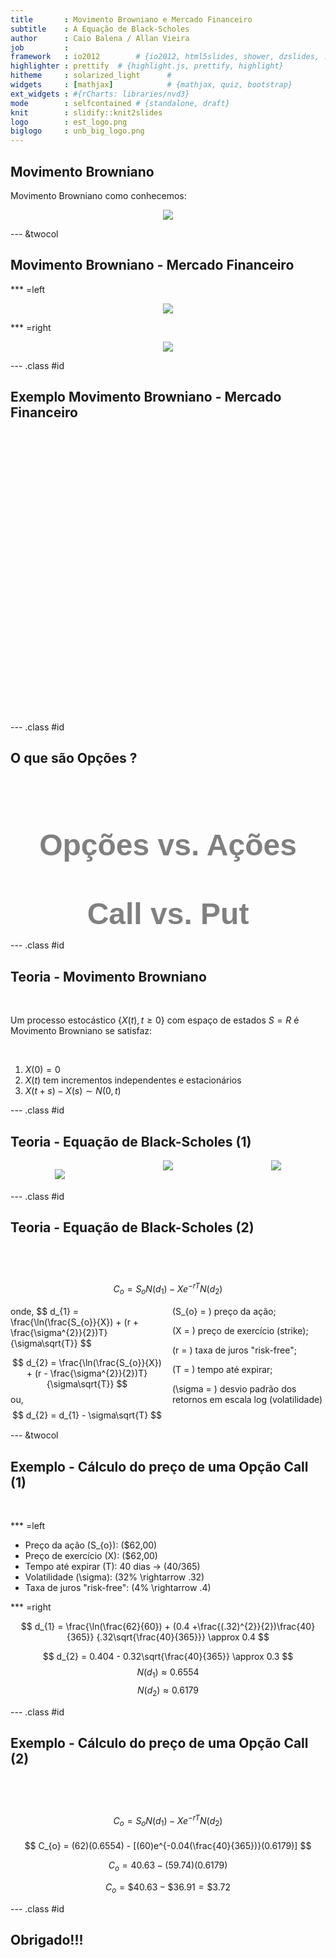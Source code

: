 ```yaml
---
title       : Movimento Browniano e Mercado Financeiro
subtitle    : A Equação de Black-Scholes
author      : Caio Balena / Allan Vieira
job         : 
framework   : io2012        # {io2012, html5slides, shower, dzslides, ...}
highlighter : prettify  # {highlight.js, prettify, highlight}
hitheme     : solarized_light      # 
widgets     : [mathjax]            # {mathjax, quiz, bootstrap}
ext_widgets : #{rCharts: libraries/nvd3}
mode        : selfcontained # {standalone, draft}
knit        : slidify::knit2slides
logo        : est_logo.png
biglogo     : unb_big_logo.png
---
```


<!-- para alterar cor de fundo dos slides -->
<style>
.title-slide {
  background-color: #FFFFFF; /* #EDE0CF; #CA9F9D*/
}
</style>

<!-- Limit image width and height -->
<style type="text/css">
img {     
  max-height: 400px;     
  max-width: 450px; 
}
</style>

<!-- criando um estilo css que divide os slides em 3 colunas - bem util! -->
<!-- depois chamar com <div class ="col3"> (...) </div> -->
<!-- https://stackoverflow.com/questions/31753897/2-column-section-in-r-markdown -->
<style>
  .col2 {
    columns: 2 200px;         /* number of columns and width in pixels*/
    -webkit-columns: 2 200px; /* chrome, safari */
    -moz-columns: 2 200px;    /* firefox */
  }
  .col3 {
    columns: 3 100px;
    -webkit-columns: 3 100px;
    -moz-columns: 3 100px;
  }
</style>

## Movimento Browniano



Movimento Browniano como conhecemos:

<p><center><img src="./assets/img/brown_animation.gif" align="middle">
</center></p>

--- &twocol  

## Movimento Browniano - Mercado Financeiro

*** =left

<p><center><img src="./assets/img/wallstreet_bull(3).jpg" align="middle">
</center></p>

*** =right

<p><center><img src="./assets/img/bear_vs_bull.jpg" align="middle">
</center></p>

--- .class #id 

## Exemplo Movimento Browniano - Mercado Financeiro

<!-- MotionChart generated in R 3.4.2 by googleVis 0.6.2 package -->
<!-- Tue Nov 14 10:31:30 2017 -->


<!-- jsHeader -->
<script type="text/javascript">
 
// jsData 
function gvisDataMotionChartID14962bdffa77 () {
var data = new google.visualization.DataTable();
var datajson =
[
 [
"PETR4.SA",
new Date(2017,10,10),
16.72
],
[
"PETR4.SA",
new Date(2017,10,9),
16.72
],
[
"PETR4.SA",
new Date(2017,10,8),
16.95
],
[
"PETR4.SA",
new Date(2017,10,7),
16.5
],
[
"PETR4.SA",
new Date(2017,10,6),
17.43
],
[
"PETR4.SA",
new Date(2017,10,3),
16.94
],
[
"PETR4.SA",
new Date(2017,10,1),
16.9
],
[
"PETR4.SA",
new Date(2017,9,31),
16.77
],
[
"PETR4.SA",
new Date(2017,9,30),
16.78
],
[
"PETR4.SA",
new Date(2017,9,27),
17.03
],
[
"PETR4.SA",
new Date(2017,9,26),
16.73
],
[
"PETR4.SA",
new Date(2017,9,25),
16.72
],
[
"PETR4.SA",
new Date(2017,9,24),
16.51
],
[
"PETR4.SA",
new Date(2017,9,23),
16.2
],
[
"PETR4.SA",
new Date(2017,9,20),
16.22
],
[
"PETR4.SA",
new Date(2017,9,19),
16.15
],
[
"PETR4.SA",
new Date(2017,9,18),
16.16
],
[
"PETR4.SA",
new Date(2017,9,17),
16.13
],
[
"PETR4.SA",
new Date(2017,9,16),
16.12
],
[
"PETR4.SA",
new Date(2017,9,13),
16.08
],
[
"PETR4.SA",
new Date(2017,9,11),
16.08
],
[
"PETR4.SA",
new Date(2017,9,10),
16.19
],
[
"PETR4.SA",
new Date(2017,9,9),
15.89
],
[
"PETR4.SA",
new Date(2017,9,6),
15.69
],
[
"PETR4.SA",
new Date(2017,9,5),
15.9
],
[
"PETR4.SA",
new Date(2017,9,4),
15.66
],
[
"PETR4.SA",
new Date(2017,9,3),
15.98
],
[
"PETR4.SA",
new Date(2017,9,2),
15.4
],
[
"PETR4.SA",
new Date(2017,8,29),
15.3
],
[
"PETR4.SA",
new Date(2017,8,28),
15.34
],
[
"PETR4.SA",
new Date(2017,8,27),
15.31
],
[
"PETR4.SA",
new Date(2017,8,26),
15.56
],
[
"PETR4.SA",
new Date(2017,8,25),
15.84
],
[
"PETR4.SA",
new Date(2017,8,22),
15.69
],
[
"PETR4.SA",
new Date(2017,8,21),
15.67
],
[
"PETR4.SA",
new Date(2017,8,20),
15.87
],
[
"PETR4.SA",
new Date(2017,8,19),
15.14
],
[
"PETR4.SA",
new Date(2017,8,18),
15.04
],
[
"PETR4.SA",
new Date(2017,8,15),
15.04
],
[
"PETR4.SA",
new Date(2017,8,14),
15.04
],
[
"PETR4.SA",
new Date(2017,8,13),
15.03
],
[
"PETR4.SA",
new Date(2017,8,12),
14.87
],
[
"PETR4.SA",
new Date(2017,8,11),
14.99
],
[
"PETR4.SA",
new Date(2017,8,8),
14.71
],
[
"PETR4.SA",
new Date(2017,8,6),
15.02
],
[
"PETR4.SA",
new Date(2017,8,5),
14.41
],
[
"PETR4.SA",
new Date(2017,8,4),
14.17
],
[
"PETR4.SA",
new Date(2017,8,1),
14.02
],
[
"PETR4.SA",
new Date(2017,7,31),
13.65
],
[
"PETR4.SA",
new Date(2017,7,30),
13.45
],
[
"PETR4.SA",
new Date(2017,7,29),
13.85
],
[
"PETR4.SA",
new Date(2017,7,28),
13.87
],
[
"PETR4.SA",
new Date(2017,7,25),
13.88
],
[
"PETR4.SA",
new Date(2017,7,24),
13.8
],
[
"PETR4.SA",
new Date(2017,7,23),
13.76
],
[
"PETR4.SA",
new Date(2017,7,22),
13.79
],
[
"PETR4.SA",
new Date(2017,7,21),
13.34
],
[
"PETR4.SA",
new Date(2017,7,18),
13.6
],
[
"PETR4.SA",
new Date(2017,7,17),
13.05
],
[
"PETR4.SA",
new Date(2017,7,16),
13.13
],
[
"PETR4.SA",
new Date(2017,7,15),
13.15
],
[
"PETR4.SA",
new Date(2017,7,14),
13.08
],
[
"PETR4.SA",
new Date(2017,7,11),
12.95
],
[
"PETR4.SA",
new Date(2017,7,10),
13.19
],
[
"PETR4.SA",
new Date(2017,7,9),
13.52
],
[
"PETR4.SA",
new Date(2017,7,8),
13.49
],
[
"PETR4.SA",
new Date(2017,7,7),
13.55
],
[
"PETR4.SA",
new Date(2017,7,4),
13.4
],
[
"PETR4.SA",
new Date(2017,7,3),
13.31
],
[
"PETR4.SA",
new Date(2017,7,2),
13.51
],
[
"PETR4.SA",
new Date(2017,7,1),
13.12
],
[
"PETR4.SA",
new Date(2017,6,31),
13.29
],
[
"PETR4.SA",
new Date(2017,6,28),
13.13
],
[
"PETR4.SA",
new Date(2017,6,27),
13
],
[
"PETR4.SA",
new Date(2017,6,26),
12.98
],
[
"PETR4.SA",
new Date(2017,6,25),
13.22
],
[
"PETR4.SA",
new Date(2017,6,24),
12.88
],
[
"PETR4.SA",
new Date(2017,6,21),
12.69
],
[
"PETR4.SA",
new Date(2017,6,20),
13.1
],
[
"PETR4.SA",
new Date(2017,6,19),
13.23
],
[
"PETR4.SA",
new Date(2017,6,18),
12.94
],
[
"PETR4.SA",
new Date(2017,6,17),
12.89
],
[
"PETR4.SA",
new Date(2017,6,14),
13.05
],
[
"PETR4.SA",
new Date(2017,6,13),
12.87
],
[
"PETR4.SA",
new Date(2017,6,12),
12.94
],
[
"PETR4.SA",
new Date(2017,6,11),
12.33
],
[
"PETR4.SA",
new Date(2017,6,10),
11.98
],
[
"PETR4.SA",
new Date(2017,6,7),
11.93
],
[
"PETR4.SA",
new Date(2017,6,6),
12.17
],
[
"PETR4.SA",
new Date(2017,6,5),
12.21
],
[
"PETR4.SA",
new Date(2017,6,4),
12.43
],
[
"PETR4.SA",
new Date(2017,6,3),
12.36
],
[
"PETR4.SA",
new Date(2017,5,30),
12.37
],
[
"PETR4.SA",
new Date(2017,5,29),
12.18
],
[
"PETR4.SA",
new Date(2017,5,28),
12.08
],
[
"PETR4.SA",
new Date(2017,5,27),
12.21
],
[
"PETR4.SA",
new Date(2017,5,26),
12.27
],
[
"PETR4.SA",
new Date(2017,5,23),
11.93
],
[
"PETR4.SA",
new Date(2017,5,22),
12.04
],
[
"PETR4.SA",
new Date(2017,5,21),
11.64
],
[
"PETR4.SA",
new Date(2017,5,20),
11.86
],
[
"PETR4.SA",
new Date(2017,5,19),
12.29
],
[
"PETR4.SA",
new Date(2017,5,16),
12.28
],
[
"PETR4.SA",
new Date(2017,5,14),
12.62
],
[
"PETR4.SA",
new Date(2017,5,13),
12.94
],
[
"PETR4.SA",
new Date(2017,5,12),
12.9
],
[
"PETR4.SA",
new Date(2017,5,9),
12.85
],
[
"PETR4.SA",
new Date(2017,5,8),
12.84
],
[
"PETR4.SA",
new Date(2017,5,7),
12.87
],
[
"PETR4.SA",
new Date(2017,5,6),
13.18
],
[
"PETR4.SA",
new Date(2017,5,5),
13.18
],
[
"PETR4.SA",
new Date(2017,5,2),
13.05
],
[
"PETR4.SA",
new Date(2017,5,1),
12.82
],
[
"PETR4.SA",
new Date(2017,4,31),
12.96
],
[
"PETR4.SA",
new Date(2017,4,30),
13.36
],
[
"PETR4.SA",
new Date(2017,4,29),
13.57
],
[
"PETR4.SA",
new Date(2017,4,26),
13.68
],
[
"PETR4.SA",
new Date(2017,4,25),
13.74
],
[
"PETR4.SA",
new Date(2017,4,24),
13.94
],
[
"PETR4.SA",
new Date(2017,4,23),
13.49
],
[
"PETR4.SA",
new Date(2017,4,22),
13.4
],
[
"PETR4.SA",
new Date(2017,4,19),
13.62
],
[
"PETR4.SA",
new Date(2017,4,18),
13.15
],
[
"PETR4.SA",
new Date(2017,4,17),
15.61
],
[
"PETR4.SA",
new Date(2017,4,16),
15.7
],
[
"PETR4.SA",
new Date(2017,4,15),
15.68
],
[
"PETR4.SA",
new Date(2017,4,12),
15.45
],
[
"PETR4.SA",
new Date(2017,4,11),
14.82
],
[
"PETR4.SA",
new Date(2017,4,10),
14.73
],
[
"PETR4.SA",
new Date(2017,4,9),
14.14
],
[
"PETR4.SA",
new Date(2017,4,8),
14.08
],
[
"PETR4.SA",
new Date(2017,4,5),
14.21
],
[
"PETR4.SA",
new Date(2017,4,4),
13.6
],
[
"PETR4.SA",
new Date(2017,4,3),
14.16
],
[
"PETR4.SA",
new Date(2017,4,2),
13.99
],
[
"PETR4.SA",
new Date(2017,3,28),
13.97
],
[
"PETR4.SA",
new Date(2017,3,27),
13.73
],
[
"PETR4.SA",
new Date(2017,3,26),
14
],
[
"PETR4.SA",
new Date(2017,3,25),
14.34
],
[
"PETR4.SA",
new Date(2017,3,24),
14.03
],
[
"PETR4.SA",
new Date(2017,3,20),
13.88
],
[
"PETR4.SA",
new Date(2017,3,19),
13.6
],
[
"PETR4.SA",
new Date(2017,3,18),
14.1
],
[
"PETR4.SA",
new Date(2017,3,17),
14.28
],
[
"PETR4.SA",
new Date(2017,3,13),
14.08
],
[
"PETR4.SA",
new Date(2017,3,12),
14.65
],
[
"PETR4.SA",
new Date(2017,3,11),
14.68
],
[
"PETR4.SA",
new Date(2017,3,10),
14.94
],
[
"PETR4.SA",
new Date(2017,3,7),
14.7
],
[
"PETR4.SA",
new Date(2017,3,6),
14.53
],
[
"PETR4.SA",
new Date(2017,3,5),
14.57
],
[
"PETR4.SA",
new Date(2017,3,4),
14.85
],
[
"PETR4.SA",
new Date(2017,3,3),
14.67
],
[
"PETR4.SA",
new Date(2017,2,31),
14.49
],
[
"PETR4.SA",
new Date(2017,2,30),
14.45
],
[
"PETR4.SA",
new Date(2017,2,29),
14.45
],
[
"PETR4.SA",
new Date(2017,2,28),
13.95
],
[
"PETR4.SA",
new Date(2017,2,27),
13.77
],
[
"PETR4.SA",
new Date(2017,2,24),
13.48
],
[
"PETR4.SA",
new Date(2017,2,23),
13.57
],
[
"PETR4.SA",
new Date(2017,2,22),
13.66
],
[
"PETR4.SA",
new Date(2017,2,21),
13
],
[
"PETR4.SA",
new Date(2017,2,20),
13.6
],
[
"PETR4.SA",
new Date(2017,2,17),
13.16
],
[
"PETR4.SA",
new Date(2017,2,16),
13.71
],
[
"PETR4.SA",
new Date(2017,2,15),
14.2
],
[
"PETR4.SA",
new Date(2017,2,14),
13.59
],
[
"PETR4.SA",
new Date(2017,2,13),
14.37
],
[
"PETR4.SA",
new Date(2017,2,10),
14.31
],
[
"PETR4.SA",
new Date(2017,2,9),
14.5
],
[
"PETR4.SA",
new Date(2017,2,8),
14.55
],
[
"PETR4.SA",
new Date(2017,2,7),
15.18
],
[
"PETR4.SA",
new Date(2017,2,6),
15.1
],
[
"PETR4.SA",
new Date(2017,2,3),
15.32
],
[
"PETR4.SA",
new Date(2017,2,2),
15.11
],
[
"PETR4.SA",
new Date(2017,2,1),
15.52
],
[
"PETR4.SA",
new Date(2017,1,24),
15.18
],
[
"PETR4.SA",
new Date(2017,1,23),
15.56
],
[
"PETR4.SA",
new Date(2017,1,22),
15.7
],
[
"PETR4.SA",
new Date(2017,1,21),
16.09
],
[
"PETR4.SA",
new Date(2017,1,20),
15.92
],
[
"PETR4.SA",
new Date(2017,1,17),
15.61
],
[
"PETR4.SA",
new Date(2017,1,16),
15.86
],
[
"PETR4.SA",
new Date(2017,1,15),
15.84
],
[
"PETR4.SA",
new Date(2017,1,14),
15.82
],
[
"PETR4.SA",
new Date(2017,1,13),
15.62
],
[
"PETR4.SA",
new Date(2017,1,10),
15.58
],
[
"PETR4.SA",
new Date(2017,1,9),
15.05
],
[
"PETR4.SA",
new Date(2017,1,8),
15.1
],
[
"PETR4.SA",
new Date(2017,1,7),
14.7
],
[
"PETR4.SA",
new Date(2017,1,6),
14.96
],
[
"PETR4.SA",
new Date(2017,1,3),
15.34
],
[
"PETR4.SA",
new Date(2017,1,2),
14.89
],
[
"PETR4.SA",
new Date(2017,1,1),
15.02
],
[
"PETR4.SA",
new Date(2017,0,31),
15.02
],
[
"PETR4.SA",
new Date(2017,0,30),
14.84
],
[
"PETR4.SA",
new Date(2017,0,27),
15.62
],
[
"PETR4.SA",
new Date(2017,0,26),
15.8
],
[
"LAME4.SA",
new Date(2017,10,10),
15.31
],
[
"LAME4.SA",
new Date(2017,10,9),
15.44
],
[
"LAME4.SA",
new Date(2017,10,8),
15.83
],
[
"LAME4.SA",
new Date(2017,10,7),
15.35
],
[
"LAME4.SA",
new Date(2017,10,6),
15.76
],
[
"LAME4.SA",
new Date(2017,10,3),
15.85
],
[
"LAME4.SA",
new Date(2017,10,1),
17.08
],
[
"LAME4.SA",
new Date(2017,9,31),
17.58
],
[
"LAME4.SA",
new Date(2017,9,30),
17.25
],
[
"LAME4.SA",
new Date(2017,9,27),
17.77
],
[
"LAME4.SA",
new Date(2017,9,26),
17.66
],
[
"LAME4.SA",
new Date(2017,9,25),
18.03
],
[
"LAME4.SA",
new Date(2017,9,24),
18
],
[
"LAME4.SA",
new Date(2017,9,23),
18.01
],
[
"LAME4.SA",
new Date(2017,9,20),
18.58
],
[
"LAME4.SA",
new Date(2017,9,19),
18.39
],
[
"LAME4.SA",
new Date(2017,9,18),
18.39
],
[
"LAME4.SA",
new Date(2017,9,17),
17.99
],
[
"LAME4.SA",
new Date(2017,9,16),
18.6
],
[
"LAME4.SA",
new Date(2017,9,13),
19.22
],
[
"LAME4.SA",
new Date(2017,9,11),
19.86
],
[
"LAME4.SA",
new Date(2017,9,10),
19.94
],
[
"LAME4.SA",
new Date(2017,9,9),
19.72
],
[
"LAME4.SA",
new Date(2017,9,6),
20.01
],
[
"LAME4.SA",
new Date(2017,9,5),
20.35
],
[
"LAME4.SA",
new Date(2017,9,4),
20.2
],
[
"LAME4.SA",
new Date(2017,9,3),
19.64
],
[
"LAME4.SA",
new Date(2017,9,2),
19.12
],
[
"LAME4.SA",
new Date(2017,8,29),
19.25
],
[
"LAME4.SA",
new Date(2017,8,28),
18.73
],
[
"LAME4.SA",
new Date(2017,8,27),
18.6
],
[
"LAME4.SA",
new Date(2017,8,26),
19.02
],
[
"LAME4.SA",
new Date(2017,8,25),
19.02
],
[
"LAME4.SA",
new Date(2017,8,22),
19.53
],
[
"LAME4.SA",
new Date(2017,8,21),
19.36
],
[
"LAME4.SA",
new Date(2017,8,20),
19.67
],
[
"LAME4.SA",
new Date(2017,8,19),
20.12
],
[
"LAME4.SA",
new Date(2017,8,18),
20.14
],
[
"LAME4.SA",
new Date(2017,8,15),
19.91
],
[
"LAME4.SA",
new Date(2017,8,14),
19.51
],
[
"LAME4.SA",
new Date(2017,8,13),
19.08
],
[
"LAME4.SA",
new Date(2017,8,12),
18.9
],
[
"LAME4.SA",
new Date(2017,8,11),
19.06
],
[
"LAME4.SA",
new Date(2017,8,8),
18.8
],
[
"LAME4.SA",
new Date(2017,8,6),
18.7
],
[
"LAME4.SA",
new Date(2017,8,5),
18.13
],
[
"LAME4.SA",
new Date(2017,8,4),
18.11
],
[
"LAME4.SA",
new Date(2017,8,1),
17.86
],
[
"LAME4.SA",
new Date(2017,7,31),
17.77
],
[
"LAME4.SA",
new Date(2017,7,30),
17.94
],
[
"LAME4.SA",
new Date(2017,7,29),
17.89
],
[
"LAME4.SA",
new Date(2017,7,28),
17.68
],
[
"LAME4.SA",
new Date(2017,7,25),
17.79
],
[
"LAME4.SA",
new Date(2017,7,24),
17.63
],
[
"LAME4.SA",
new Date(2017,7,23),
17.2
],
[
"LAME4.SA",
new Date(2017,7,22),
17.13
],
[
"LAME4.SA",
new Date(2017,7,21),
17.04
],
[
"LAME4.SA",
new Date(2017,7,18),
16.93
],
[
"LAME4.SA",
new Date(2017,7,17),
16.81
],
[
"LAME4.SA",
new Date(2017,7,16),
16.52
],
[
"LAME4.SA",
new Date(2017,7,15),
16.49
],
[
"LAME4.SA",
new Date(2017,7,14),
16.38
],
[
"LAME4.SA",
new Date(2017,7,11),
15.82
],
[
"LAME4.SA",
new Date(2017,7,10),
15.25
],
[
"LAME4.SA",
new Date(2017,7,9),
15.56
],
[
"LAME4.SA",
new Date(2017,7,8),
15.7
],
[
"LAME4.SA",
new Date(2017,7,7),
15.95
],
[
"LAME4.SA",
new Date(2017,7,4),
16.07
],
[
"LAME4.SA",
new Date(2017,7,3),
16.09
],
[
"LAME4.SA",
new Date(2017,7,2),
16.15
],
[
"LAME4.SA",
new Date(2017,7,1),
15.9
],
[
"LAME4.SA",
new Date(2017,6,31),
15.67
],
[
"LAME4.SA",
new Date(2017,6,28),
15.55
],
[
"LAME4.SA",
new Date(2017,6,27),
15.5
],
[
"LAME4.SA",
new Date(2017,6,26),
15.18
],
[
"LAME4.SA",
new Date(2017,6,25),
15.22
],
[
"LAME4.SA",
new Date(2017,6,24),
15.02
],
[
"LAME4.SA",
new Date(2017,6,21),
14.76
],
[
"LAME4.SA",
new Date(2017,6,20),
14.85
],
[
"LAME4.SA",
new Date(2017,6,19),
14.65
],
[
"LAME4.SA",
new Date(2017,6,18),
14.94
],
[
"LAME4.SA",
new Date(2017,6,17),
14.98
],
[
"LAME4.SA",
new Date(2017,6,14),
15.14
],
[
"LAME4.SA",
new Date(2017,6,13),
15.2
],
[
"LAME4.SA",
new Date(2017,6,12),
15.27
],
[
"LAME4.SA",
new Date(2017,6,11),
14.88
],
[
"LAME4.SA",
new Date(2017,6,10),
14.59
],
[
"LAME4.SA",
new Date(2017,6,7),
14.35
],
[
"LAME4.SA",
new Date(2017,6,6),
13.75
],
[
"LAME4.SA",
new Date(2017,6,5),
13.97
],
[
"LAME4.SA",
new Date(2017,6,4),
13.85
],
[
"LAME4.SA",
new Date(2017,6,3),
13.88
],
[
"LAME4.SA",
new Date(2017,5,30),
14
],
[
"LAME4.SA",
new Date(2017,5,29),
13.73
],
[
"LAME4.SA",
new Date(2017,5,28),
13.75
],
[
"LAME4.SA",
new Date(2017,5,27),
13.69
],
[
"LAME4.SA",
new Date(2017,5,26),
13.9
],
[
"LAME4.SA",
new Date(2017,5,23),
13.5
],
[
"LAME4.SA",
new Date(2017,5,22),
13.25
],
[
"LAME4.SA",
new Date(2017,5,21),
13.42
],
[
"LAME4.SA",
new Date(2017,5,20),
13.6
],
[
"LAME4.SA",
new Date(2017,5,19),
13.88
],
[
"LAME4.SA",
new Date(2017,5,16),
13.9
],
[
"LAME4.SA",
new Date(2017,5,14),
14.27
],
[
"LAME4.SA",
new Date(2017,5,13),
14.25
],
[
"LAME4.SA",
new Date(2017,5,12),
14.2
],
[
"LAME4.SA",
new Date(2017,5,9),
14.4
],
[
"LAME4.SA",
new Date(2017,5,8),
14.45
],
[
"LAME4.SA",
new Date(2017,5,7),
14.65
],
[
"LAME4.SA",
new Date(2017,5,6),
14.65
],
[
"LAME4.SA",
new Date(2017,5,5),
14.43
],
[
"LAME4.SA",
new Date(2017,5,2),
14.48
],
[
"LAME4.SA",
new Date(2017,5,1),
14.33
],
[
"LAME4.SA",
new Date(2017,4,31),
14.6
],
[
"LAME4.SA",
new Date(2017,4,30),
14.89
],
[
"LAME4.SA",
new Date(2017,4,29),
15.04
],
[
"LAME4.SA",
new Date(2017,4,26),
14.93
],
[
"LAME4.SA",
new Date(2017,4,25),
14.48
],
[
"LAME4.SA",
new Date(2017,4,24),
14.56
],
[
"LAME4.SA",
new Date(2017,4,23),
14.44
],
[
"LAME4.SA",
new Date(2017,4,22),
14.01
],
[
"LAME4.SA",
new Date(2017,4,19),
14.45
],
[
"LAME4.SA",
new Date(2017,4,18),
14.4
],
[
"LAME4.SA",
new Date(2017,4,17),
17.01
],
[
"LAME4.SA",
new Date(2017,4,16),
17.08
],
[
"LAME4.SA",
new Date(2017,4,15),
17.1
],
[
"LAME4.SA",
new Date(2017,4,12),
17.15
],
[
"LAME4.SA",
new Date(2017,4,11),
17.73
],
[
"LAME4.SA",
new Date(2017,4,10),
18
],
[
"LAME4.SA",
new Date(2017,4,9),
17.34
],
[
"LAME4.SA",
new Date(2017,4,8),
17.35
],
[
"LAME4.SA",
new Date(2017,4,5),
17.5
],
[
"LAME4.SA",
new Date(2017,4,4),
17.6
],
[
"LAME4.SA",
new Date(2017,4,3),
18.03
],
[
"LAME4.SA",
new Date(2017,4,2),
18.08
],
[
"LAME4.SA",
new Date(2017,3,28),
16.84
],
[
"LAME4.SA",
new Date(2017,3,27),
16.59
],
[
"LAME4.SA",
new Date(2017,3,26),
16.75
],
[
"LAME4.SA",
new Date(2017,3,25),
16.7
],
[
"LAME4.SA",
new Date(2017,3,24),
16.66
],
[
"LAME4.SA",
new Date(2017,3,20),
16.4
],
[
"LAME4.SA",
new Date(2017,3,19),
16.01
],
[
"LAME4.SA",
new Date(2017,3,18),
16.21
],
[
"LAME4.SA",
new Date(2017,3,17),
16.05
],
[
"LAME4.SA",
new Date(2017,3,13),
15.64
],
[
"LAME4.SA",
new Date(2017,3,12),
15.9
],
[
"LAME4.SA",
new Date(2017,3,11),
16.13
],
[
"LAME4.SA",
new Date(2017,3,10),
16.15
],
[
"LAME4.SA",
new Date(2017,3,7),
16.15
],
[
"LAME4.SA",
new Date(2017,3,6),
15.9
],
[
"LAME4.SA",
new Date(2017,3,5),
15.99
],
[
"LAME4.SA",
new Date(2017,3,4),
16.11
],
[
"LAME4.SA",
new Date(2017,3,3),
16.25
],
[
"LAME4.SA",
new Date(2017,2,31),
16.36
],
[
"LAME4.SA",
new Date(2017,2,30),
16.42
],
[
"LAME4.SA",
new Date(2017,2,29),
16.45
],
[
"LAME4.SA",
new Date(2017,2,28),
16.44
],
[
"LAME4.SA",
new Date(2017,2,27),
16.06
],
[
"LAME4.SA",
new Date(2017,2,24),
16.1
],
[
"LAME4.SA",
new Date(2017,2,23),
15.9
],
[
"LAME4.SA",
new Date(2017,2,22),
15.58
],
[
"LAME4.SA",
new Date(2017,2,21),
15.48
],
[
"LAME4.SA",
new Date(2017,2,20),
15.9
],
[
"LAME4.SA",
new Date(2017,2,17),
15.65
],
[
"LAME4.SA",
new Date(2017,2,16),
16.08
],
[
"LAME4.SA",
new Date(2017,2,15),
15.91
],
[
"LAME4.SA",
new Date(2017,2,14),
15.6
],
[
"LAME4.SA",
new Date(2017,2,13),
15.86
],
[
"LAME4.SA",
new Date(2017,2,10),
15.5
],
[
"LAME4.SA",
new Date(2017,2,9),
15.8
],
[
"LAME4.SA",
new Date(2017,2,8),
16.1
],
[
"LAME4.SA",
new Date(2017,2,7),
16.94
],
[
"LAME4.SA",
new Date(2017,2,6),
17.15
],
[
"LAME4.SA",
new Date(2017,2,3),
16.62
],
[
"LAME4.SA",
new Date(2017,2,2),
16.6
],
[
"LAME4.SA",
new Date(2017,2,1),
16.65
],
[
"LAME4.SA",
new Date(2017,1,24),
16.4
],
[
"LAME4.SA",
new Date(2017,1,23),
16.92
],
[
"LAME4.SA",
new Date(2017,1,22),
16.92
],
[
"LAME4.SA",
new Date(2017,1,21),
16.9
],
[
"LAME4.SA",
new Date(2017,1,20),
17.2
],
[
"LAME4.SA",
new Date(2017,1,17),
16.76
],
[
"LAME4.SA",
new Date(2017,1,16),
16.3
],
[
"LAME4.SA",
new Date(2017,1,15),
16.2
],
[
"LAME4.SA",
new Date(2017,1,14),
16.8
],
[
"LAME4.SA",
new Date(2017,1,13),
17
],
[
"LAME4.SA",
new Date(2017,1,10),
17
],
[
"LAME4.SA",
new Date(2017,1,9),
16.96
],
[
"LAME4.SA",
new Date(2017,1,8),
16.93
],
[
"LAME4.SA",
new Date(2017,1,7),
16.94
],
[
"LAME4.SA",
new Date(2017,1,6),
16.91
],
[
"LAME4.SA",
new Date(2017,1,3),
17
],
[
"LAME4.SA",
new Date(2017,1,2),
16.5
],
[
"LAME4.SA",
new Date(2017,1,1),
16.75
],
[
"LAME4.SA",
new Date(2017,0,31),
16.73
],
[
"LAME4.SA",
new Date(2017,0,30),
16.92
],
[
"LAME4.SA",
new Date(2017,0,27),
17.45
],
[
"LAME4.SA",
new Date(2017,0,26),
17.57
],
[
"ABEV3.SA",
new Date(2017,10,10),
20.21
],
[
"ABEV3.SA",
new Date(2017,10,9),
20.22
],
[
"ABEV3.SA",
new Date(2017,10,8),
20.27
],
[
"ABEV3.SA",
new Date(2017,10,7),
20.2
],
[
"ABEV3.SA",
new Date(2017,10,6),
20.54
],
[
"ABEV3.SA",
new Date(2017,10,3),
20.6
],
[
"ABEV3.SA",
new Date(2017,10,1),
20.74
],
[
"ABEV3.SA",
new Date(2017,9,31),
20.9
],
[
"ABEV3.SA",
new Date(2017,9,30),
20.96
],
[
"ABEV3.SA",
new Date(2017,9,27),
20.91
],
[
"ABEV3.SA",
new Date(2017,9,26),
21.04
],
[
"ABEV3.SA",
new Date(2017,9,25),
21.19
],
[
"ABEV3.SA",
new Date(2017,9,24),
21.32
],
[
"ABEV3.SA",
new Date(2017,9,23),
21.3
],
[
"ABEV3.SA",
new Date(2017,9,20),
21.53
],
[
"ABEV3.SA",
new Date(2017,9,19),
21.83
],
[
"ABEV3.SA",
new Date(2017,9,18),
21.78
],
[
"ABEV3.SA",
new Date(2017,9,17),
21.75
],
[
"ABEV3.SA",
new Date(2017,9,16),
21.92
],
[
"ABEV3.SA",
new Date(2017,9,13),
22.13
],
[
"ABEV3.SA",
new Date(2017,9,11),
21.63
],
[
"ABEV3.SA",
new Date(2017,9,10),
21.56
],
[
"ABEV3.SA",
new Date(2017,9,9),
21.07
],
[
"ABEV3.SA",
new Date(2017,9,6),
21.07
],
[
"ABEV3.SA",
new Date(2017,9,5),
21.23
],
[
"ABEV3.SA",
new Date(2017,9,4),
21.2
],
[
"ABEV3.SA",
new Date(2017,9,3),
21.42
],
[
"ABEV3.SA",
new Date(2017,9,2),
20.7
],
[
"ABEV3.SA",
new Date(2017,8,29),
21.04
],
[
"ABEV3.SA",
new Date(2017,8,28),
21.06
],
[
"ABEV3.SA",
new Date(2017,8,27),
21.1
],
[
"ABEV3.SA",
new Date(2017,8,26),
21.18
],
[
"ABEV3.SA",
new Date(2017,8,25),
21.5
],
[
"ABEV3.SA",
new Date(2017,8,22),
21.52
],
[
"ABEV3.SA",
new Date(2017,8,21),
21.36
],
[
"ABEV3.SA",
new Date(2017,8,20),
21.48
],
[
"ABEV3.SA",
new Date(2017,8,19),
21.4
],
[
"ABEV3.SA",
new Date(2017,8,18),
21.2
],
[
"ABEV3.SA",
new Date(2017,8,15),
21.46
],
[
"ABEV3.SA",
new Date(2017,8,14),
21.19
],
[
"ABEV3.SA",
new Date(2017,8,13),
21.18
],
[
"ABEV3.SA",
new Date(2017,8,12),
21.01
],
[
"ABEV3.SA",
new Date(2017,8,11),
20.26
],
[
"ABEV3.SA",
new Date(2017,8,8),
20.1
],
[
"ABEV3.SA",
new Date(2017,8,6),
20.13
],
[
"ABEV3.SA",
new Date(2017,8,5),
19.82
],
[
"ABEV3.SA",
new Date(2017,8,4),
19.73
],
[
"ABEV3.SA",
new Date(2017,8,1),
19.76
],
[
"ABEV3.SA",
new Date(2017,7,31),
19.86
],
[
"ABEV3.SA",
new Date(2017,7,30),
19.88
],
[
"ABEV3.SA",
new Date(2017,7,29),
19.9
],
[
"ABEV3.SA",
new Date(2017,7,28),
19.85
],
[
"ABEV3.SA",
new Date(2017,7,25),
19.85
],
[
"ABEV3.SA",
new Date(2017,7,24),
19.8
],
[
"ABEV3.SA",
new Date(2017,7,23),
19.84
],
[
"ABEV3.SA",
new Date(2017,7,22),
19.75
],
[
"ABEV3.SA",
new Date(2017,7,21),
19.74
],
[
"ABEV3.SA",
new Date(2017,7,18),
19.76
],
[
"ABEV3.SA",
new Date(2017,7,17),
19.79
],
[
"ABEV3.SA",
new Date(2017,7,16),
19.81
],
[
"ABEV3.SA",
new Date(2017,7,15),
19.78
],
[
"ABEV3.SA",
new Date(2017,7,14),
19.71
],
[
"ABEV3.SA",
new Date(2017,7,11),
19.52
],
[
"ABEV3.SA",
new Date(2017,7,10),
19.4
],
[
"ABEV3.SA",
new Date(2017,7,9),
19.42
],
[
"ABEV3.SA",
new Date(2017,7,8),
19.39
],
[
"ABEV3.SA",
new Date(2017,7,7),
19.35
],
[
"ABEV3.SA",
new Date(2017,7,4),
19.26
],
[
"ABEV3.SA",
new Date(2017,7,3),
19.26
],
[
"ABEV3.SA",
new Date(2017,7,2),
19.4
],
[
"ABEV3.SA",
new Date(2017,7,1),
19.24
],
[
"ABEV3.SA",
new Date(2017,6,31),
19.15
],
[
"ABEV3.SA",
new Date(2017,6,28),
19.1
],
[
"ABEV3.SA",
new Date(2017,6,27),
19.11
],
[
"ABEV3.SA",
new Date(2017,6,26),
18.83
],
[
"ABEV3.SA",
new Date(2017,6,25),
18.88
],
[
"ABEV3.SA",
new Date(2017,6,24),
18.82
],
[
"ABEV3.SA",
new Date(2017,6,21),
18.81
],
[
"ABEV3.SA",
new Date(2017,6,20),
18.78
],
[
"ABEV3.SA",
new Date(2017,6,19),
18.82
],
[
"ABEV3.SA",
new Date(2017,6,18),
18.75
],
[
"ABEV3.SA",
new Date(2017,6,17),
18.84
],
[
"ABEV3.SA",
new Date(2017,6,14),
18.75
],
[
"ABEV3.SA",
new Date(2017,6,13),
18.68
],
[
"ABEV3.SA",
new Date(2017,6,12),
18.65
],
[
"ABEV3.SA",
new Date(2017,6,11),
18.52
],
[
"ABEV3.SA",
new Date(2017,6,10),
18.31
],
[
"ABEV3.SA",
new Date(2017,6,7),
18.02
],
[
"ABEV3.SA",
new Date(2017,6,6),
17.78
],
[
"ABEV3.SA",
new Date(2017,6,5),
18.22
],
[
"ABEV3.SA",
new Date(2017,6,4),
18.24
],
[
"ABEV3.SA",
new Date(2017,6,3),
18.28
],
[
"ABEV3.SA",
new Date(2017,5,30),
18.31
],
[
"ABEV3.SA",
new Date(2017,5,29),
18.25
],
[
"ABEV3.SA",
new Date(2017,5,28),
18.3
],
[
"ABEV3.SA",
new Date(2017,5,27),
18.29
],
[
"ABEV3.SA",
new Date(2017,5,26),
18.27
],
[
"ABEV3.SA",
new Date(2017,5,23),
18.24
],
[
"ABEV3.SA",
new Date(2017,5,22),
18.2
],
[
"ABEV3.SA",
new Date(2017,5,21),
18.13
],
[
"ABEV3.SA",
new Date(2017,5,20),
18.07
],
[
"ABEV3.SA",
new Date(2017,5,19),
17.87
],
[
"ABEV3.SA",
new Date(2017,5,16),
17.78
],
[
"ABEV3.SA",
new Date(2017,5,14),
18.18
],
[
"ABEV3.SA",
new Date(2017,5,13),
18.39
],
[
"ABEV3.SA",
new Date(2017,5,12),
18.08
],
[
"ABEV3.SA",
new Date(2017,5,9),
18.11
],
[
"ABEV3.SA",
new Date(2017,5,8),
18.53
],
[
"ABEV3.SA",
new Date(2017,5,7),
18.84
],
[
"ABEV3.SA",
new Date(2017,5,6),
19.07
],
[
"ABEV3.SA",
new Date(2017,5,5),
18.91
],
[
"ABEV3.SA",
new Date(2017,5,2),
18.57
],
[
"ABEV3.SA",
new Date(2017,5,1),
18.55
],
[
"ABEV3.SA",
new Date(2017,4,31),
18.71
],
[
"ABEV3.SA",
new Date(2017,4,30),
18.79
],
[
"ABEV3.SA",
new Date(2017,4,29),
18.88
],
[
"ABEV3.SA",
new Date(2017,4,26),
19.03
],
[
"ABEV3.SA",
new Date(2017,4,25),
18.92
],
[
"ABEV3.SA",
new Date(2017,4,24),
18.86
],
[
"ABEV3.SA",
new Date(2017,4,23),
18.89
],
[
"ABEV3.SA",
new Date(2017,4,22),
18.57
],
[
"ABEV3.SA",
new Date(2017,4,19),
18.62
],
[
"ABEV3.SA",
new Date(2017,4,18),
18.8
],
[
"ABEV3.SA",
new Date(2017,4,17),
19.64
],
[
"ABEV3.SA",
new Date(2017,4,16),
19.82
],
[
"ABEV3.SA",
new Date(2017,4,15),
19.74
],
[
"ABEV3.SA",
new Date(2017,4,12),
19.69
],
[
"ABEV3.SA",
new Date(2017,4,11),
19.53
],
[
"ABEV3.SA",
new Date(2017,4,10),
19.19
],
[
"ABEV3.SA",
new Date(2017,4,9),
18.95
],
[
"ABEV3.SA",
new Date(2017,4,8),
18.89
],
[
"ABEV3.SA",
new Date(2017,4,5),
18.9
],
[
"ABEV3.SA",
new Date(2017,4,4),
19.03
],
[
"ABEV3.SA",
new Date(2017,4,3),
18.56
],
[
"ABEV3.SA",
new Date(2017,4,2),
18.57
],
[
"ABEV3.SA",
new Date(2017,3,28),
18.26
],
[
"ABEV3.SA",
new Date(2017,3,27),
18.2
],
[
"ABEV3.SA",
new Date(2017,3,26),
18.21
],
[
"ABEV3.SA",
new Date(2017,3,25),
18.32
],
[
"ABEV3.SA",
new Date(2017,3,24),
18.03
],
[
"ABEV3.SA",
new Date(2017,3,20),
17.98
],
[
"ABEV3.SA",
new Date(2017,3,19),
18.1
],
[
"ABEV3.SA",
new Date(2017,3,18),
18.16
],
[
"ABEV3.SA",
new Date(2017,3,17),
18.06
],
[
"ABEV3.SA",
new Date(2017,3,13),
17.76
],
[
"ABEV3.SA",
new Date(2017,3,12),
17.67
],
[
"ABEV3.SA",
new Date(2017,3,11),
17.62
],
[
"ABEV3.SA",
new Date(2017,3,10),
18
],
[
"ABEV3.SA",
new Date(2017,3,7),
18.05
],
[
"ABEV3.SA",
new Date(2017,3,6),
17.98
],
[
"ABEV3.SA",
new Date(2017,3,5),
17.88
],
[
"ABEV3.SA",
new Date(2017,3,4),
18.11
],
[
"ABEV3.SA",
new Date(2017,3,3),
18
],
[
"ABEV3.SA",
new Date(2017,2,31),
18.24
],
[
"ABEV3.SA",
new Date(2017,2,30),
18.27
],
[
"ABEV3.SA",
new Date(2017,2,29),
18.18
],
[
"ABEV3.SA",
new Date(2017,2,28),
17.94
],
[
"ABEV3.SA",
new Date(2017,2,27),
17.79
],
[
"ABEV3.SA",
new Date(2017,2,24),
17.63
],
[
"ABEV3.SA",
new Date(2017,2,23),
17.44
],
[
"ABEV3.SA",
new Date(2017,2,22),
17.31
],
[
"ABEV3.SA",
new Date(2017,2,21),
17.42
],
[
"ABEV3.SA",
new Date(2017,2,20),
17.64
],
[
"ABEV3.SA",
new Date(2017,2,17),
17.21
],
[
"ABEV3.SA",
new Date(2017,2,16),
17.28
],
[
"ABEV3.SA",
new Date(2017,2,15),
17.3
],
[
"ABEV3.SA",
new Date(2017,2,14),
17.1
],
[
"ABEV3.SA",
new Date(2017,2,13),
17.36
],
[
"ABEV3.SA",
new Date(2017,2,10),
17.3
],
[
"ABEV3.SA",
new Date(2017,2,9),
17.3
],
[
"ABEV3.SA",
new Date(2017,2,8),
17.12
],
[
"ABEV3.SA",
new Date(2017,2,7),
16.82
],
[
"ABEV3.SA",
new Date(2017,2,6),
17.25
],
[
"ABEV3.SA",
new Date(2017,2,3),
17.39
],
[
"ABEV3.SA",
new Date(2017,2,2),
17.21
],
[
"ABEV3.SA",
new Date(2017,2,1),
17.91
],
[
"ABEV3.SA",
new Date(2017,1,24),
17.84
],
[
"ABEV3.SA",
new Date(2017,1,23),
18.13
],
[
"ABEV3.SA",
new Date(2017,1,22),
18.28
],
[
"ABEV3.SA",
new Date(2017,1,21),
18.07
],
[
"ABEV3.SA",
new Date(2017,1,20),
17.84
],
[
"ABEV3.SA",
new Date(2017,1,17),
17.9
],
[
"ABEV3.SA",
new Date(2017,1,16),
17.97
],
[
"ABEV3.SA",
new Date(2017,1,15),
18.02
],
[
"ABEV3.SA",
new Date(2017,1,14),
17.38
],
[
"ABEV3.SA",
new Date(2017,1,13),
17.25
],
[
"ABEV3.SA",
new Date(2017,1,10),
17.14
],
[
"ABEV3.SA",
new Date(2017,1,9),
16.89
],
[
"ABEV3.SA",
new Date(2017,1,8),
16.96
],
[
"ABEV3.SA",
new Date(2017,1,7),
17.02
],
[
"ABEV3.SA",
new Date(2017,1,6),
17.07
],
[
"ABEV3.SA",
new Date(2017,1,3),
17.35
],
[
"ABEV3.SA",
new Date(2017,1,2),
17.16
],
[
"ABEV3.SA",
new Date(2017,1,1),
17.32
],
[
"ABEV3.SA",
new Date(2017,0,31),
17.2
],
[
"ABEV3.SA",
new Date(2017,0,30),
16.97
],
[
"ABEV3.SA",
new Date(2017,0,27),
17.32
],
[
"ABEV3.SA",
new Date(2017,0,26),
17.31
] 
];
data.addColumn('string','bond');
data.addColumn('date','data');
data.addColumn('number','cot');
data.addRows(datajson);
return(data);
}
 
// jsDrawChart
function drawChartMotionChartID14962bdffa77() {
var data = gvisDataMotionChartID14962bdffa77();
var options = {};
options["width"] = 900;
options["height"] = 450;
options["state"] = "";

    var chart = new google.visualization.MotionChart(
    document.getElementById('MotionChartID14962bdffa77')
    );
    chart.draw(data,options);
    

}
  
 
// jsDisplayChart
(function() {
var pkgs = window.__gvisPackages = window.__gvisPackages || [];
var callbacks = window.__gvisCallbacks = window.__gvisCallbacks || [];
var chartid = "motionchart";
  
// Manually see if chartid is in pkgs (not all browsers support Array.indexOf)
var i, newPackage = true;
for (i = 0; newPackage && i < pkgs.length; i++) {
if (pkgs[i] === chartid)
newPackage = false;
}
if (newPackage)
  pkgs.push(chartid);
  
// Add the drawChart function to the global list of callbacks
callbacks.push(drawChartMotionChartID14962bdffa77);
})();
function displayChartMotionChartID14962bdffa77() {
  var pkgs = window.__gvisPackages = window.__gvisPackages || [];
  var callbacks = window.__gvisCallbacks = window.__gvisCallbacks || [];
  window.clearTimeout(window.__gvisLoad);
  // The timeout is set to 100 because otherwise the container div we are
  // targeting might not be part of the document yet
  window.__gvisLoad = setTimeout(function() {
  var pkgCount = pkgs.length;
  google.load("visualization", "1", { packages:pkgs, callback: function() {
  if (pkgCount != pkgs.length) {
  // Race condition where another setTimeout call snuck in after us; if
  // that call added a package, we must not shift its callback
  return;
}
while (callbacks.length > 0)
callbacks.shift()();
} });
}, 100);
}
 
// jsFooter
</script>
 
<!-- jsChart -->  
<script type="text/javascript" src="https://www.google.com/jsapi?callback=displayChartMotionChartID14962bdffa77"></script>
 
<!-- divChart -->
  
<div id="MotionChartID14962bdffa77" 
  style="width: 900; height: 450;">
</div>



--- .class #id 

## O que são Opções ?

<br>
<br>
<br>
<br>
<p><center>
<font color="gray" size="15" face="arial">
<strong><b>
Opções vs. Ações
<br>
<br>
Call vs. Put
</b></strong></font></center></p>


--- .class #id 

## Teoria - Movimento Browniano
<br/>

Um processo estocástico $\{ X(t), t \geq 0 \}$ com espaço de estados $S=R$ é Movimento Browniano se satisfaz:

<br>

1. $X(0) = 0$
2. $X(t)$ tem incrementos independentes e estacionários
3. $X(t+s) - X(s) \sim  N(0,t)$


--- .class #id  

## Teoria - Equação de Black-Scholes (1)

<div class="col3">

<p><center><img src="./assets/img/black.jpg" align="middle">
</center></p>

<p><center><img src="./assets/img/scholes.png" align="middle">
</center></p>

<p><center><img src="./assets/img/merton.jpg" align="middle">
</center></p>

</div>


--- .class #id  

## Teoria - Equação de Black-Scholes (2)

<br>

<p style="font-size:40px">

$$
C_{o} = S_{o}N(d_{1}) - Xe^{-rT}N(d_{2})
$$
</p>

<p style="font-size:15px">
<div class="col2">
onde,
$$
d_{1} = \frac{\ln(\frac{S_{o}}{X}) + (r + \frac{\sigma^{2}}{2})T}{\sigma\sqrt{T}}
$$

$$
d_{2} = \frac{\ln(\frac{S_{o}}{X}) + (r - \frac{\sigma^{2}}{2})T}{\sigma\sqrt{T}}
$$
ou,
$$ 
d_{2} = d_{1} - \sigma\sqrt{T}
$$

\(S_{o} = \) preço da ação; <br/>

\(X = \) preço de exercício (strike); <br/>

\(r = \) taxa de juros "risk-free"; <br/>

\(T = \) tempo até expirar; <br/>

\(\sigma = \) desvio padrão dos retornos em escala log (volatilidade)

</div>
</p>


--- &twocol 

## Exemplo - Cálculo do preço de uma Opção Call (1)
<br>

*** =left
* Preço da ação \(S_{o}\): \($62,00\)
* Preço de exercício \(X\): \($62,00\)
* Tempo até expirar \(T\): $40$ dias $\rightarrow$ \(40/365\)
* Volatilidade \(\sigma\): \(32\% \rightarrow .32\)
* Taxa de juros "risk-free": \(4\% \rightarrow .4\)

*** =right

$$
d_{1} = \frac{\ln(\frac{62}{60}) + (0.4 +\frac{(.32)^{2}}{2})\frac{40}{365}} {.32\sqrt{\frac{40}{365}}} \approx 0.4
$$

$$
d_{2} = 0.404 - 0.32\sqrt{\frac{40}{365}} \approx 0.3
$$
$$ N(d_{1}) \approx 0.6554$$
$$ N(d_{2}) \approx 0.6179$$


--- .class #id 

## Exemplo - Cálculo do preço de uma Opção Call (2)
<br>

<p style="font-size:40px">

$$
C_{o} = S_{o}N(d_{1}) - Xe^{-rT}N(d_{2})
$$
</p>

<p style="font-size:20px">

$$
C_{o} = (62)(0.6554) - [(60)e^{-0.04(\frac{40}{365})}(0.6179)]
$$

$$
C_{o} = 40.63 - (59.74)(0.6179)
$$

$$
C_{o} = \$40.63 - \$36.91 = \$3.72
$$
</p>



--- .class #id 

## Obrigado!!!


